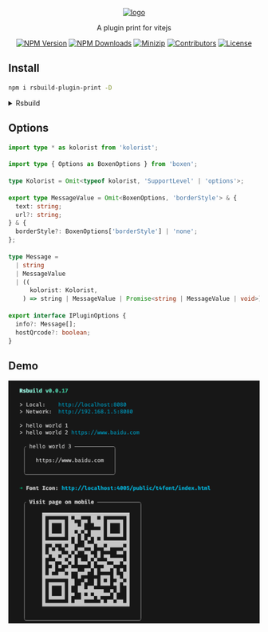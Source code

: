 <p align="center">
<a href="https://www.npmjs.com/package/rsbuild-plugin-print" target="_blank" rel="noopener noreferrer">
<img src="https://api.iconify.design/bi:plugin.svg?color=%23bbeea0" alt="logo" width='100'/></a>
</p>

<p align="center">
  A plugin print for vitejs
</p>

<p align="center">
  <a href="https://www.npmjs.com/package/rsbuild-plugin-print" target="_blank" rel="noopener noreferrer"><img src="https://badge.fury.io/js/rsbuild-plugin-print.svg" alt="NPM Version" /></a>
  <a href="https://www.npmjs.com/package/rsbuild-plugin-print" target="_blank" rel="noopener noreferrer"><img src="https://img.shields.io/npm/dt/rsbuild-plugin-print.svg?logo=npm" alt="NPM Downloads" /></a>
  <a href="https://bundlephobia.com/result?p=rsbuild-plugin-print" target="_blank" rel="noopener noreferrer"><img src="https://img.shields.io/bundlephobia/minzip/rsbuild-plugin-print" alt="Minizip" /></a>
  <a href="https://github.com/hunghg255/rsbuild-plugin-print/graphs/contributors" target="_blank" rel="noopener noreferrer"><img src="https://img.shields.io/badge/all_contributors-1-orange.svg" alt="Contributors" /></a>
  <a href="https://github.com/hunghg255/rsbuild-plugin-print/blob/main/LICENSE" target="_blank" rel="noopener noreferrer"><img src="https://badgen.net/github/license/hunghg255/rsbuild-plugin-print" alt="License" /></a>
</p>

## Install

```bash
npm i rsbuild-plugin-print -D
```

<details>
<summary>Rsbuild</summary><br>

```ts
// rsbuild.config.ts
import { pluginPrint } from 'rsbuild-plugin-print';

export default defineConfig({
  plugins: [
    pluginPrint({
      /* options */
    }),
  ],
});
```

Example: [`playground/`](./playground/)

<br></details>

## Options

```ts
import type * as kolorist from 'kolorist';

import type { Options as BoxenOptions } from 'boxen';

type Kolorist = Omit<typeof kolorist, 'SupportLevel' | 'options'>;

export type MessageValue = Omit<BoxenOptions, 'borderStyle'> & {
  text: string;
  url?: string;
} & {
  borderStyle?: BoxenOptions['borderStyle'] | 'none';
};

type Message =
  | string
  | MessageValue
  | ((
      kolorist: Kolorist,
    ) => string | MessageValue | Promise<string | MessageValue | void>);

export interface IPluginOptions {
  info?: Message[];
  hostQrcode?: boolean;
}
```

## Demo

![demo](./assets/demo.png)
